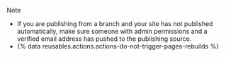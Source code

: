 > [!NOTE]
> * If you are publishing from a branch and your site has not published automatically, make sure someone with admin permissions and a verified email address has pushed to the publishing source.
> * {% data reusables.actions.actions-do-not-trigger-pages-rebuilds %}
